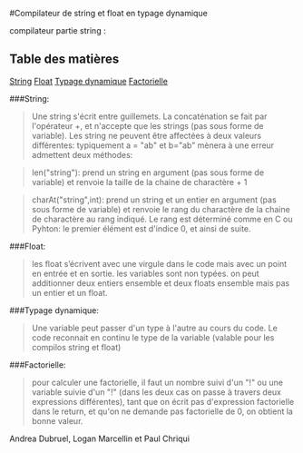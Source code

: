 #Compilateur de string et float en typage dynamique 

compilateur partie string : 
## Table des matières 
[String](#string)
[Float](#float)
[Typage dynamique](#typage-dynamique)
[Factorielle](#factorielle)


###String: 
> Une string s'écrit entre guillemets. La concaténation se fait par l'opérateur +, et n'accepte que les strings (pas sous forme de variable). Les string ne peuvent être affectées à deux valeurs différentes: typiquement a = "ab" et b="ab" mènera à une erreur admettent deux méthodes: 

> len("string"): prend un string en argument (pas sous forme de variable) et renvoie la taille de la chaine de charactère + 1 
	
> charAt("string",int): prend un string et un entier en argument (pas sous forme de variable) et renvoie le rang du charactère de la chaine de charactère 
	au rang indiqué. Le rang est déterminé comme en C ou Pyhton: le premier élément est d'indice 0, et ainsi de suite. 

###Float: 
> les float s’écrivent avec une virgule dans le code mais avec un point en entrée et en sortie.
> les variables sont non typées.
> on peut additionner deux entiers ensemble et deux floats ensemble mais pas un entier et un float.

###Typage dynamique: 
> Une variable peut passer d'un type à l'autre au cours du code. Le code reconnait en continu le type de la variable (valable pour les compilos string et float) 

###Factorielle: 
> pour calculer une factorielle, il faut un nombre suivi d'un "!" ou une variable suivie d'un "!" (dans les deux cas on passe à travers deux expressions différentes), tant que on écrit pas d'expression factorielle dans le return, et qu'on ne demande pas factorielle de 0, on obtient la bonne valeur. 

Andrea Dubruel, Logan Marcellin et Paul Chriqui 
